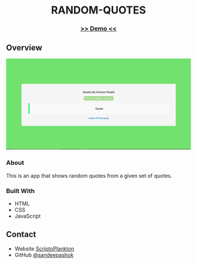 <!-- Please update value in the {}  -->

<h1 align="center">RANDOM-QUOTES</h1>

<div align="center">
  <h3>
    <a href="https://randomquotes-app.netlify.app/">
     >> Demo <<
    </a>   
  </h3>
</div>


<!-- OVERVIEW -->

## Overview

![screenshot](Capture.PNG)

### About
  This is an app that shows random quotes from a given set of quotes.

### Built With

<!-- This section should list any major frameworks that you built your project using. Here are a few examples.-->

- HTML
- CSS
- JavaScript


## Contact

- Website [ScriptoPlankton](https://sandeep.netlify.app/)
- GitHub [@sandeepashok](https://github.com/sandeepashok)

